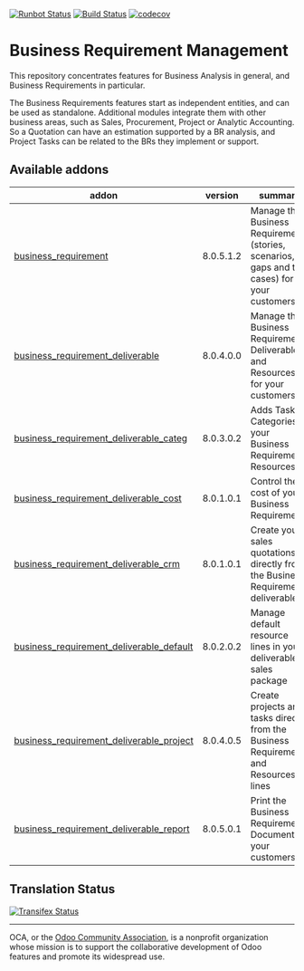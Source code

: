 [![Runbot Status](https://runbot.odoo-community.org/runbot/badge/flat/222/8.0.svg)](https://runbot.odoo-community.org/runbot/repo/github-com-oca-business-requirement-222)
[![Build Status](https://travis-ci.org/OCA/business-requirement.svg?branch=8.0)](https://travis-ci.org/OCA/business-requirement)
[![codecov](https://codecov.io/gh/OCA/business-requirement/branch/8.0/graph/badge.svg)](https://codecov.io/gh/OCA/business-requirement)


# Business Requirement Management

This repository concentrates features for Business Analysis in general, and Business Requirements in particular.

The Business Requirements features start as independent entities, and can be used as standalone.
Additional modules integrate them with other business areas, such as Sales, Procurement, Project or Analytic Accounting.
So a Quotation can have an estimation supported by a BR analysis, and Project Tasks can be related to the BRs they implement or support.


[//]: # (addons)

Available addons
----------------
addon | version | summary
--- | --- | ---
[business_requirement](business_requirement/) | 8.0.5.1.2 | Manage the Business Requirements (stories, scenarios, gaps and test cases) for your customers
[business_requirement_deliverable](business_requirement_deliverable/) | 8.0.4.0.0 | Manage the Business Requirement Deliverables and Resources for your customers
[business_requirement_deliverable_categ](business_requirement_deliverable_categ/) | 8.0.3.0.2 | Adds Task Categories to your Business Requirement Resources
[business_requirement_deliverable_cost](business_requirement_deliverable_cost/) | 8.0.1.0.1 | Control the cost of your Business Requirements
[business_requirement_deliverable_crm](business_requirement_deliverable_crm/) | 8.0.1.0.1 | Create your sales quotations directly from the Business Requirements deliverables
[business_requirement_deliverable_default](business_requirement_deliverable_default/) | 8.0.2.0.2 | Manage default resource lines in your deliverable sales package
[business_requirement_deliverable_project](business_requirement_deliverable_project/) | 8.0.4.0.5 | Create projects and tasks directly from the Business Requirement and Resources lines
[business_requirement_deliverable_report](business_requirement_deliverable_report/) | 8.0.5.0.1 | Print the Business Requirement Document for your customers

[//]: # (end addons)

Translation Status
------------------
[![Transifex Status](https://www.transifex.com/projects/p/OCA-business-requirement-8-0/chart/image_png)](https://www.transifex.com/projects/p/OCA-business-requirement-8-0)

----

OCA, or the [Odoo Community Association](http://odoo-community.org/), is a nonprofit organization whose
mission is to support the collaborative development of Odoo features and
promote its widespread use.
